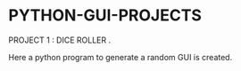 # PYTHON-GUI-PROJECTS 

PROJECT 1 : DICE ROLLER .

Here a python program to generate a random GUI is created. 
